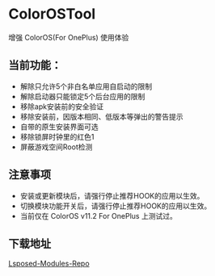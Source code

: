 # ColorOSTool

增强 ColorOS(For OnePlus) 使用体验

## 当前功能：
- 解除只允许5个非白名单应用自启动的限制
- 解除启动器只能锁定5个后台应用的限制
- 移除apk安装前的安全验证
- 移除安装前，因版本相同、低版本等弹出的警告提示
- 自带的原生安装界面可选
- 移除锁屏时钟里的红色1
- 屏蔽游戏空间Root检测

## 注意事项
- 安装或更新模块后，请强行停止推荐HOOK的应用以生效。
- 切换模块功能开关后，请强行停止推荐HOOK的应用以生效。
- 当前仅在 ColorOS v11.2 For OnePlus 上测试过。

## 下载地址
<a href="https://github.com/Xposed-Modules-Repo/com.oosl.colorostool/releases/latest">Lsposed-Modules-Repo</a>
